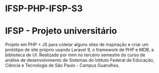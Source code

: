# IFSP-PHP-IFSP-S3

# IFSP - Projeto universitário

Projeto em PHP + JS para coletar alguns sites de inspiração e criar um protótipo de site próprio usando Laravel 9, o framework de PHP e MDB, a biblioteca de UI. Realizado por mim no terceiro semestre do curso de análise de desenvolvimento de Sistemas do Intituto Federal de Educação, Ciência e Tecnologia de São Paulo - Campus Guarulhos.
